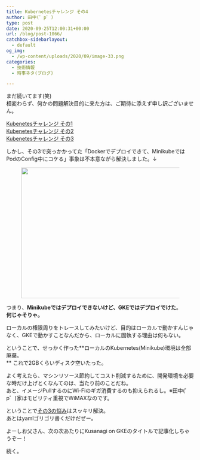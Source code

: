 ```yaml
---
title: Kubernetesチャレンジ その4
author: 田中(゜p゜)
type: post
date: 2020-09-25T12:00:31+00:00
url: /blog/post-1066/
catchbox-sidebarlayout:
  - default
og_img:
  - /wp-content/uploads/2020/09/image-33.png
categories:
  - 技術情報
  - 時事ネタ(ブログ)

---
```

まだ続いてます(笑)  
相変わらず、何かの問題解決目的に来た方は、ご期待に添えず申し訳ございません。  
  
[Kubenetesチャレンジ その1  
][1] [Kubenetesチャレンジ その2  
][2] [Kubenetesチャレンジ その3][3]  
  
しかし、その3で突っかかってた「Dockerでデプロイできて、MinikubeではPodのConfig中にコケる」事象は不本意ながら解決しました。↓

<div class="wp-block-image">
  <figure class="aligncenter size-large"><img loading="lazy" width="736" height="349" src="/wp-content/uploads/2020/09/image-33.png" alt="" class="wp-image-1068" srcset="https://tmp-net.biz/wp-content/uploads/2020/09/image-33.png 736w, https://tmp-net.biz/wp-content/uploads/2020/09/image-33-300x142.png 300w" sizes="(max-width: 736px) 100vw, 736px" /></figure>
</div>

つまり、**Minikubeではデプロイできないけど、GKEではデプロイでけた**。  
**何じゃそりゃ。**  
  
ローカルの権限周りをトレースしてみたいけど、目的はローカルで動かすんじゃなく、GKEで動かすことなんだから、ローカルに固執する理由は何もない。  
  
ということで、せっかく作った**ローカルのKubernetes(Minikube)環境は全部廃棄。  
** これで2GBくらいディスク空いたった。  
  
よく考えたら、マシンリソース節約してコスト削減するために、開発環境を必要な時だけ上げとくなんてのは、当たり前のことだね。  
あと、イメージPullするのにWi-Fiのギガ消費するのも抑えられるし。※田中(゜p゜)家はモビリティ重視でWiMAXなのです。  
  
ということで[その3の悩み][2]はスッキリ解決。  
あとはyamlゴリゴリ書くだけだぜー。  
  
よーしお父さん、次の次あたりにKusanagi on GKEのタイトルで記事化しちゃうぞー！  
  
  
続く。

 [1]: /blog/post-1044/
 [2]: /blog/post-1052/
 [3]: /blog/post-1059/